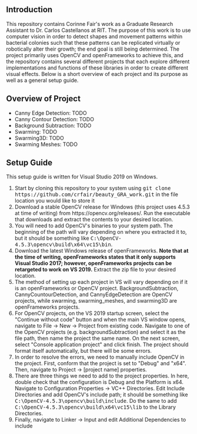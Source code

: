<h2>Introduction</h2>
  <p>This repository contains Corinne Fair's work as a Graduate Research Assistant to Dr. Carlos Castellanos at RIT. The purpose of this work is to use computer vision in
  order to detect shapes and movement patterns within bacterial colonies such that these patterns can be replicated virtually or robotically alter their growth; the end goal
  is still being determined. The project primarily uses OpenCV and openFrameworks to achieve this, and the repository contains several different projects that each explore 
  different implementations and functions of these libraries in order to create different visual effects. Below is a short overview of each project and its purpose as well as
  a general setup guide.</p>

<h2>Overview of Project</h2>
<ul>
  <li>Canny Edge Detection: TODO</li>
  <li>Canny Contour Detection: TODO</li>
  <li>Background Subtraction: TODO</li>
  <li>Swarming: TODO</li>
  <li>Swarming3D: TODO</li>
  <li>Swarming Meshes: TODO</li>
</ul>
  
<h2>Setup Guide</h2>
  <p>This setup guide is written for Visual Studio 2019 on Windows.
  <ol>
    <li>Start by cloning this repository to your system using <tt>git clone https://github.com/crfair/beauty_GRA_work.git</tt> in the file location you would like to store it</li>
    <li>Download a stable OpenCV release for Windows (this project uses 4.5.3 at time of writing) from https://opencv.org/releases/. Run the executable that downloads and extract the contents to your desired location.</li>
    <li>You will need to add OpenCV's binaries to your system path. The beginning of the path will vary depending on where you extracted it to, but it should be something like <tt>C:\OpenCV-4.5.3\opencv\build\x64\vc15\bin</tt>.</li>
    <li>Download the latest Windows release of openFrameworks. <b>Note that at the time of writing, openFrameworks states that it only supports Visual Studio 2017; however, openFrameworks projects can be retargeted to work on VS 2019.</b> Extract the zip file to your desired location.</li>
    <li>The method of setting up each project in VS will vary depending on if it is an openFrameworks or OpenCV project. BackgroundSubtraction, CannyCountourDetection, and CannyEdgeDetection are OpenCV projects, while swarming, swarming_meshes, and swarming3D are openFrameworks projects.</li>
    <li>For OpenCV projects, on the VS 2019 startup screen, select the "Continue without code" button and when the main VS window opens, navigate to File -> New -> Project from existing code. Navigate to one of the OpenCV projects (e.g. backgroundSubtraction) and select it as the file path, then name the project the same name. On the next screen, select "Console application project" and click finish. The project should format itself automatically, but there will be some errors.</li>
    <li>In order to resolve the errors, we need to manually include OpenCV in the project. First, conform that the project is set to "Debug" and "x64". Then, navigate to Project -> [project name] properties.</li>
    <li>There are three things we need to add to the project properties. In here, double check that the configuration is Debug and the Platform is x64. Navigate to Configuration Properties -> VC++ Directories. Edit Include Directories and add OpenCV's include path; it should be something like <tt>C:\OpenCV-4.5.3\opencv\build\include</tt>. Do the same to add <tt>C:\OpenCV-4.5.3\opencv\build\x64\vc15\lib</tt> to the Library Directories.</li>
    <li>Finally, navigate to Linker -> Input and edit Additional Dependencies to include
  </ol>
  </p>
